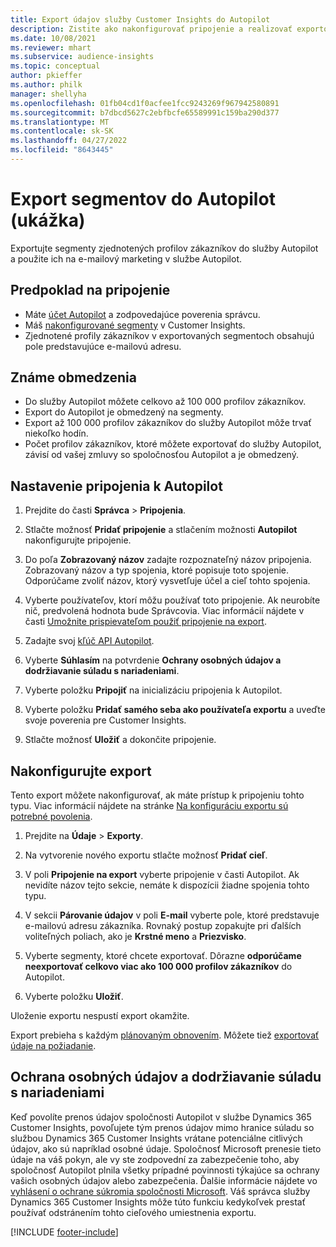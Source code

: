 ```yaml
---
title: Export údajov služby Customer Insights do Autopilot
description: Zistite ako nakonfigurovať pripojenie a realizovať exportovanie do Autopilot.
ms.date: 10/08/2021
ms.reviewer: mhart
ms.subservice: audience-insights
ms.topic: conceptual
author: pkieffer
ms.author: philk
manager: shellyha
ms.openlocfilehash: 01fb04cd1f0acfee1fcc9243269f967942580891
ms.sourcegitcommit: b7dbcd5627c2ebfbcfe65589991c159ba290d377
ms.translationtype: MT
ms.contentlocale: sk-SK
ms.lasthandoff: 04/27/2022
ms.locfileid: "8643445"
---
```

# <a name="export-segments-to-autopilot-preview"></a>Export segmentov do Autopilot (ukážka)

Exportujte segmenty zjednotených profilov zákazníkov do služby Autopilot a použite ich na e-mailový marketing v službe Autopilot. 

## <a name="prerequisites-for-a-connection"></a>Predpoklad na pripojenie

-   Máte [účet Autopilot](https://www.autopilothq.com/) a zodpovedajúce poverenia správcu.
-   Máš [nakonfigurované segmenty](segments.md) v Customer Insights.
-   Zjednotené profily zákazníkov v exportovaných segmentoch obsahujú pole predstavujúce e-mailovú adresu.

## <a name="known-limitations"></a>Známe obmedzenia

- Do služby Autopilot môžete celkovo až 100 000 profilov zákazníkov.
- Export do Autopilot je obmedzený na segmenty.
- Export až 100 000 profilov zákazníkov do služby Autopilot môže trvať niekoľko hodín. 
- Počet profilov zákazníkov, ktoré môžete exportovať do služby Autopilot, závisí od vašej zmluvy so spoločnosťou Autopilot a je obmedzený.

## <a name="set-up-connection-to-autopilot"></a>Nastavenie pripojenia k Autopilot

1. Prejdite do časti **Správca** > **Pripojenia**.

1. Stlačte možnosť **Pridať pripojenie** a stlačením možnosti **Autopilot** nakonfigurujte pripojenie.

1. Do poľa **Zobrazovaný názov** zadajte rozpoznateľný názov pripojenia. Zobrazovaný názov a typ spojenia, ktoré popisuje toto spojenie. Odporúčame zvoliť názov, ktorý vysvetľuje účel a cieľ tohto spojenia.

1. Vyberte používateľov, ktorí môžu používať toto pripojenie. Ak neurobíte nič, predvolená hodnota bude Správcovia. Viac informácií nájdete v časti [Umožnite prispievateľom použiť pripojenie na export](connections.md#allow-contributors-to-use-a-connection-for-exports).

1. Zadajte svoj [kľúč API Autopilot](https://autopilot.docs.apiary.io/#).

1. Vyberte **Súhlasím** na potvrdenie **Ochrany osobných údajov a dodržiavanie súladu s nariadeniami**.

1. Vyberte položku **Pripojiť** na inicializáciu pripojenia k Autopilot.

1. Vyberte položku **Pridať samého seba ako používateľa exportu** a uveďte svoje poverenia pre Customer Insights.

1. Stlačte možnosť **Uložiť** a dokončite pripojenie.

## <a name="configure-an-export"></a>Nakonfigurujte export

Tento export môžete nakonfigurovať, ak máte prístup k pripojeniu tohto typu. Viac informácií nájdete na stránke [Na konfiguráciu exportu sú potrebné povolenia](export-destinations.md#set-up-a-new-export).

1. Prejdite na **Údaje** > **Exporty**.

1. Na vytvorenie nového exportu stlačte možnosť **Pridať cieľ**.

1. V poli **Pripojenie na export** vyberte pripojenie v časti Autopilot. Ak nevidíte názov tejto sekcie, nemáte k dispozícii žiadne spojenia tohto typu.

1. V sekcii **Párovanie údajov** v poli **E-mail** vyberte pole, ktoré predstavuje e-mailovú adresu zákazníka. Rovnaký postup zopakujte pri ďalších voliteľných poliach, ako je **Krstné meno** a **Priezvisko**.

1. Vyberte segmenty, ktoré chcete exportovať. Dôrazne **odporúčame neexportovať celkovo viac ako 100 000 profilov zákazníkov** do Autopilot. 

1. Vyberte položku **Uložiť**.

Uloženie exportu nespustí export okamžite.

Export prebieha s každým [plánovaným obnovením](system.md#schedule-tab). Môžete tiež [exportovať údaje na požiadanie](export-destinations.md#run-exports-on-demand). 

## <a name="data-privacy-and-compliance"></a>Ochrana osobných údajov a dodržiavanie súladu s nariadeniami

Keď povolíte prenos údajov spoločnosti Autopilot v službe Dynamics 365 Customer Insights, povoľujete tým prenos údajov mimo hranice súladu so službou Dynamics 365 Customer Insights vrátane potenciálne citlivých údajov, ako sú napríklad osobné údaje. Spoločnosť Microsoft prenesie tieto údaje na váš pokyn, ale vy ste zodpovední za zabezpečenie toho, aby spoločnosť Autopilot plnila všetky prípadné povinnosti týkajúce sa ochrany vašich osobných údajov alebo zabezpečenia. Ďalšie informácie nájdete vo [vyhlásení o ochrane súkromia spoločnosti Microsoft](https://go.microsoft.com/fwlink/?linkid=396732).
Váš správca služby Dynamics 365 Customer Insights môže túto funkciu kedykoľvek prestať používať odstránením tohto cieľového umiestnenia exportu.


[!INCLUDE [footer-include](includes/footer-banner.md)]
